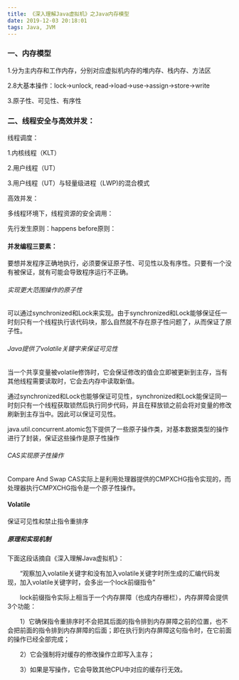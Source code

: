 ```yaml
---
title: 《深入理解Java虚拟机》之Java内存模型
date: 2019‎-12-03 20‎:18:01
tags: Java, JVM
---
```


### 一、内存模型

1.分为主内存和工作内存，分别对应虚拟机内存的堆内存、栈内存、方法区

2.8大基本操作：lock->unlock, read->load->use->assign->store->write

3.原子性、可见性、有序性

### 二、线程安全与高效并发：

线程调度：

1.内核线程（KLT）

2.用户线程（UT）

3.用户线程（UT）与轻量级进程（LWP)的混合模式

高效并发：

多线程环境下，线程资源的安全调用：

先行发生原则：happens before原则：

<!--more-->

#### 并发编程三要素：

要想并发程序正确地执行，必须要保证原子性、可见性以及有序性。只要有一个没有被保证，就有可能会导致程序运行不正确。

###### 实现更大范围操作的原子性

可以通过synchronized和Lock来实现。由于synchronized和Lock能够保证任一时刻只有一个线程执行该代码块，那么自然就不存在原子性问题了，从而保证了原子性。

###### Java提供了volatile关键字来保证可见性

当一个共享变量被volatile修饰时，它会保证修改的值会立即被更新到主存，当有其他线程需要读取时，它会去内存中读取新值。

通过synchronized和Lock也能够保证可见性，synchronized和Lock能保证同一时刻只有一个线程获取锁然后执行同步代码，并且在释放锁之前会将对变量的修改刷新到主存当中。因此可以保证可见性。

java.util.concurrent.atomic包下提供了一些原子操作类，对基本数据类型的操作进行了封装，保证这些操作是原子性操作

###### CAS实现原子性操作

Compare And Swap CAS实际上是利用处理器提供的CMPXCHG指令实现的，而处理器执行CMPXCHG指令是一个原子性操作。

#### Volatile

保证可见性和禁止指令重排序

##### 原理和实现机制

下面这段话摘自《深入理解Java虚拟机》：

　　“观察加入volatile关键字和没有加入volatile关键字时所生成的汇编代码发现，加入volatile关键字时，会多出一个lock前缀指令”

　　lock前缀指令实际上相当于一个内存屏障（也成内存栅栏），内存屏障会提供3个功能：

　　1）它确保指令重排序时不会把其后面的指令排到内存屏障之前的位置，也不会把前面的指令排到内存屏障的后面；即在执行到内存屏障这句指令时，在它前面的操作已经全部完成；

　　2）它会强制将对缓存的修改操作立即写入主存；

　　3）如果是写操作，它会导致其他CPU中对应的缓存行无效。

